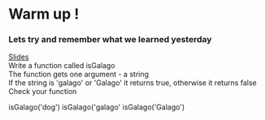 # Warm up !

### Lets try and remember what we learned yesterday       
[Slides](https://docs.google.com/a/wix.com/presentation/d/1Qr-7SLZQvQn5kXuXOZ--iY1m3XJABFHymLYOn67S4pw/edit?usp=sharing)            
Write a function called isGalago           
The function gets one argument - a string      
If the string is 'galago' or 'Galago' it returns true, otherwise it returns false      
Check your function      

isGalago('dog')
isGalago('galago'
isGalago('Galago')

